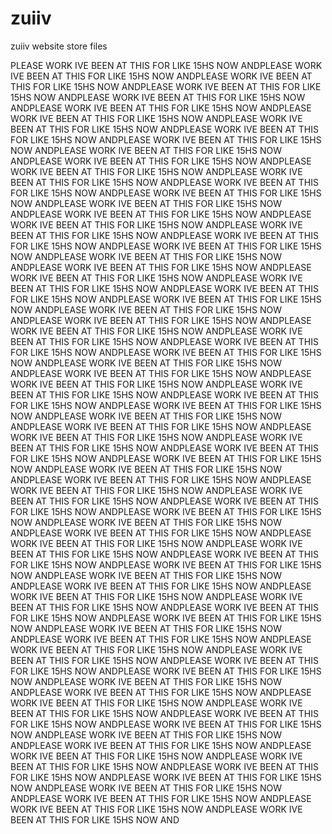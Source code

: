 # zuiiv
zuiiv website store files


PLEASE WORK IVE BEEN AT THIS FOR LIKE 15HS NOW ANDPLEASE WORK IVE BEEN AT THIS FOR LIKE 15HS NOW ANDPLEASE WORK IVE BEEN AT THIS FOR LIKE 15HS NOW ANDPLEASE WORK IVE BEEN AT THIS FOR LIKE 15HS NOW ANDPLEASE WORK IVE BEEN AT THIS FOR LIKE 15HS NOW ANDPLEASE WORK IVE BEEN AT THIS FOR LIKE 15HS NOW ANDPLEASE WORK IVE BEEN AT THIS FOR LIKE 15HS NOW ANDPLEASE WORK IVE BEEN AT THIS FOR LIKE 15HS NOW ANDPLEASE WORK IVE BEEN AT THIS FOR LIKE 15HS NOW ANDPLEASE WORK IVE BEEN AT THIS FOR LIKE 15HS NOW ANDPLEASE WORK IVE BEEN AT THIS FOR LIKE 15HS NOW ANDPLEASE WORK IVE BEEN AT THIS FOR LIKE 15HS NOW ANDPLEASE WORK IVE BEEN AT THIS FOR LIKE 15HS NOW ANDPLEASE WORK IVE BEEN AT THIS FOR LIKE 15HS NOW ANDPLEASE WORK IVE BEEN AT THIS FOR LIKE 15HS NOW ANDPLEASE WORK IVE BEEN AT THIS FOR LIKE 15HS NOW ANDPLEASE WORK IVE BEEN AT THIS FOR LIKE 15HS NOW ANDPLEASE WORK IVE BEEN AT THIS FOR LIKE 15HS NOW ANDPLEASE WORK IVE BEEN AT THIS FOR LIKE 15HS NOW ANDPLEASE WORK IVE BEEN AT THIS FOR LIKE 15HS NOW ANDPLEASE WORK IVE BEEN AT THIS FOR LIKE 15HS NOW ANDPLEASE WORK IVE BEEN AT THIS FOR LIKE 15HS NOW ANDPLEASE WORK IVE BEEN AT THIS FOR LIKE 15HS NOW ANDPLEASE WORK IVE BEEN AT THIS FOR LIKE 15HS NOW ANDPLEASE WORK IVE BEEN AT THIS FOR LIKE 15HS NOW ANDPLEASE WORK IVE BEEN AT THIS FOR LIKE 15HS NOW ANDPLEASE WORK IVE BEEN AT THIS FOR LIKE 15HS NOW ANDPLEASE WORK IVE BEEN AT THIS FOR LIKE 15HS NOW ANDPLEASE WORK IVE BEEN AT THIS FOR LIKE 15HS NOW ANDPLEASE WORK IVE BEEN AT THIS FOR LIKE 15HS NOW ANDPLEASE WORK IVE BEEN AT THIS FOR LIKE 15HS NOW ANDPLEASE WORK IVE BEEN AT THIS FOR LIKE 15HS NOW ANDPLEASE WORK IVE BEEN AT THIS FOR LIKE 15HS NOW ANDPLEASE WORK IVE BEEN AT THIS FOR LIKE 15HS NOW ANDPLEASE WORK IVE BEEN AT THIS FOR LIKE 15HS NOW ANDPLEASE WORK IVE BEEN AT THIS FOR LIKE 15HS NOW ANDPLEASE WORK IVE BEEN AT THIS FOR LIKE 15HS NOW ANDPLEASE WORK IVE BEEN AT THIS FOR LIKE 15HS NOW ANDPLEASE WORK IVE BEEN AT THIS FOR LIKE 15HS NOW ANDPLEASE WORK IVE BEEN AT THIS FOR LIKE 15HS NOW ANDPLEASE WORK IVE BEEN AT THIS FOR LIKE 15HS NOW ANDPLEASE WORK IVE BEEN AT THIS FOR LIKE 15HS NOW ANDPLEASE WORK IVE BEEN AT THIS FOR LIKE 15HS NOW ANDPLEASE WORK IVE BEEN AT THIS FOR LIKE 15HS NOW ANDPLEASE WORK IVE BEEN AT THIS FOR LIKE 15HS NOW ANDPLEASE WORK IVE BEEN AT THIS FOR LIKE 15HS NOW ANDPLEASE WORK IVE BEEN AT THIS FOR LIKE 15HS NOW ANDPLEASE WORK IVE BEEN AT THIS FOR LIKE 15HS NOW ANDPLEASE WORK IVE BEEN AT THIS FOR LIKE 15HS NOW ANDPLEASE WORK IVE BEEN AT THIS FOR LIKE 15HS NOW ANDPLEASE WORK IVE BEEN AT THIS FOR LIKE 15HS NOW ANDPLEASE WORK IVE BEEN AT THIS FOR LIKE 15HS NOW ANDPLEASE WORK IVE BEEN AT THIS FOR LIKE 15HS NOW ANDPLEASE WORK IVE BEEN AT THIS FOR LIKE 15HS NOW ANDPLEASE WORK IVE BEEN AT THIS FOR LIKE 15HS NOW ANDPLEASE WORK IVE BEEN AT THIS FOR LIKE 15HS NOW ANDPLEASE WORK IVE BEEN AT THIS FOR LIKE 15HS NOW ANDPLEASE WORK IVE BEEN AT THIS FOR LIKE 15HS NOW ANDPLEASE WORK IVE BEEN AT THIS FOR LIKE 15HS NOW ANDPLEASE WORK IVE BEEN AT THIS FOR LIKE 15HS NOW ANDPLEASE WORK IVE BEEN AT THIS FOR LIKE 15HS NOW ANDPLEASE WORK IVE BEEN AT THIS FOR LIKE 15HS NOW ANDPLEASE WORK IVE BEEN AT THIS FOR LIKE 15HS NOW ANDPLEASE WORK IVE BEEN AT THIS FOR LIKE 15HS NOW ANDPLEASE WORK IVE BEEN AT THIS FOR LIKE 15HS NOW ANDPLEASE WORK IVE BEEN AT THIS FOR LIKE 15HS NOW ANDPLEASE WORK IVE BEEN AT THIS FOR LIKE 15HS NOW ANDPLEASE WORK IVE BEEN AT THIS FOR LIKE 15HS NOW ANDPLEASE WORK IVE BEEN AT THIS FOR LIKE 15HS NOW ANDPLEASE WORK IVE BEEN AT THIS FOR LIKE 15HS NOW ANDPLEASE WORK IVE BEEN AT THIS FOR LIKE 15HS NOW ANDPLEASE WORK IVE BEEN AT THIS FOR LIKE 15HS NOW ANDPLEASE WORK IVE BEEN AT THIS FOR LIKE 15HS NOW ANDPLEASE WORK IVE BEEN AT THIS FOR LIKE 15HS NOW ANDPLEASE WORK IVE BEEN AT THIS FOR LIKE 15HS NOW ANDPLEASE WORK IVE BEEN AT THIS FOR LIKE 15HS NOW ANDPLEASE WORK IVE BEEN AT THIS FOR LIKE 15HS NOW ANDPLEASE WORK IVE BEEN AT THIS FOR LIKE 15HS NOW ANDPLEASE WORK IVE BEEN AT THIS FOR LIKE 15HS NOW ANDPLEASE WORK IVE BEEN AT THIS FOR LIKE 15HS NOW ANDPLEASE WORK IVE BEEN AT THIS FOR LIKE 15HS NOW ANDPLEASE WORK IVE BEEN AT THIS FOR LIKE 15HS NOW ANDPLEASE WORK IVE BEEN AT THIS FOR LIKE 15HS NOW ANDPLEASE WORK IVE BEEN AT THIS FOR LIKE 15HS NOW ANDPLEASE WORK IVE BEEN AT THIS FOR LIKE 15HS NOW ANDPLEASE WORK IVE BEEN AT THIS FOR LIKE 15HS NOW AND

